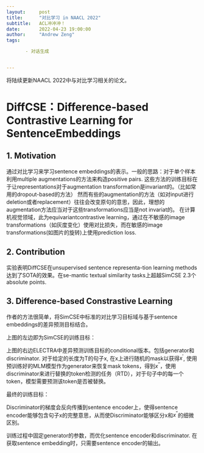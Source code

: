 ```yaml
---
layout:     post
title:      "对比学习 in NAACL 2022"
subtitle:   ACL冲冲冲！
date:       2022-04-23 19:00:00
author:     "Andrew Zeng"
tags:

​		- 对话生成


---
```


将陆续更新NAACL 2022中与对比学习相关的论文。

# DiffCSE：Difference-based Contrastive Learning for SentenceEmbeddings

## 1. Motivation
通过对比学习来学习sentence embeddings的表示。一般的思路：对于单个样本利用multiple augmentations的方法来构造positive pairs. 这些方法的训练目标在于让representations对于augmentation transformation是invariant的。（比如常用的dropout-based的方法）
然而有些的augmentation的方法（如对input进行deletion或者replacement）往往会改变原句的意思，因此，理想的augmentation方法应当对于这些transformations应当是not invariat的。
在计算机视觉领域，此为equivariantcontrastive learning，通过在不敏感的image transformations（如灰度变化）使用对比损失，而在敏感的image transformations(如图片的旋转)上使用prediction loss.

##  2. Contribution
实验表明DiffCSE在unsupervised sentence representa-tion learning methods达到了SOTA的效果。在se-mantic textual similarity tasks上超越SimCSE 2.3个absolute points.

## 3. Difference-based Constrastive Learning
作者的方法很简单，将SimCSE中标准的对比学习目标域与基于sentence embeddings的差异预测目标结合。

上图的左边即为SimCSE的训练目标：

上图的右边ELECTRA中差异预测训练目标的conditional版本。包括generator和discriminator.
对于给定的长度为T的句子x, 在x上进行随机的mask以获得$x^{'}$, 使用预训练好的MLM模型作为generator来恢复mask tokens，得到$x^{''}$，使用discriminator来进行替换的token检测的任务（RTD），对于句子中的每一个token，模型需要预测该token是否被替换。

最终的训练目标：

Discriminator的梯度会反向传播到sentence encoder上，使得sentence encoder能够包含句子x的完整意思，从而使Discriminator能够区分x和$x^{''}$的细微区别。

训练过程中固定generator的参数，而优化sentence encoder和discriminator. 在获取sentence embedding时，只需要sentence encoder的输出。

